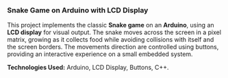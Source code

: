 ### **Snake Game on Arduino with LCD Display**  

This project implements the classic **Snake game** on an **Arduino**, using an **LCD display** for visual output. The snake moves across the screen in a pixel matrix, growing as it collects food while avoiding collisions with itself and the screen borders. The movements direction are controlled using buttons, providing an interactive experience on a small embedded system.  

**Technologies Used:** Arduino, LCD Display, Buttons, C++.  

